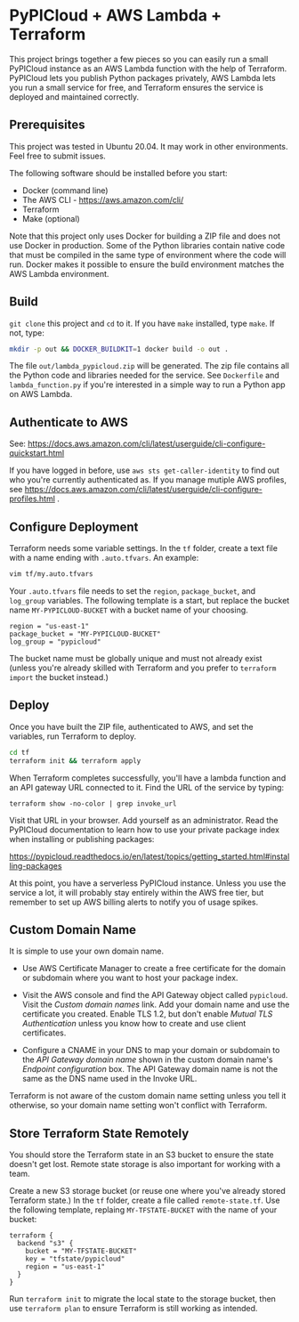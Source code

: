 # PyPICloud + AWS Lambda + Terraform

This project brings together a few pieces so you can easily run a small
PyPICloud instance as an AWS Lambda function with the help of Terraform.
PyPICloud lets you publish Python packages privately, AWS Lambda lets you run
a small service for free, and Terraform ensures the service is deployed and
maintained correctly.

## Prerequisites

This project was tested in Ubuntu 20.04. It may work in other environments.
Feel free to submit issues.

The following software should be installed before you start:

- Docker (command line)
- The AWS CLI - https://aws.amazon.com/cli/
- Terraform
- Make (optional)

Note that this project only uses Docker for building a ZIP file and does not
use Docker in production. Some of the Python libraries contain native code
that must be compiled in the same type of environment where the code will run.
Docker makes it possible to ensure the build environment matches the AWS
Lambda environment.

## Build

`git clone` this project and `cd` to it. If you have `make` installed, type
`make`. If not, type:

```sh
mkdir -p out && DOCKER_BUILDKIT=1 docker build -o out .
```

The file `out/lambda_pypicloud.zip` will be generated. The zip file contains
all the Python code and libraries needed for the service. See `Dockerfile` and
`lambda_function.py` if you're interested in a simple way to run a Python app
on AWS Lambda.

## Authenticate to AWS

See:
https://docs.aws.amazon.com/cli/latest/userguide/cli-configure-quickstart.html

If you have logged in before, use `aws sts get-caller-identity` to find out
who you're currently authenticated as. If you manage mutiple AWS profiles, see
https://docs.aws.amazon.com/cli/latest/userguide/cli-configure-profiles.html .

## Configure Deployment

Terraform needs some variable settings. In the `tf` folder, create a text file
with a name ending with `.auto.tfvars`. An example:

```sh
vim tf/my.auto.tfvars
```

Your `.auto.tfvars` file needs to set the `region`, `package_bucket`, and
`log_group` variables. The following template is a start, but replace the
bucket name `MY-PYPICLOUD-BUCKET` with a bucket name of your choosing.

```
region = "us-east-1"
package_bucket = "MY-PYPICLOUD-BUCKET"
log_group = "pypicloud"
```

The bucket name must be globally unique and must not already exist (unless
you're already skilled with Terraform and you prefer to `terraform import`
the bucket instead.)

## Deploy

Once you have built the ZIP file, authenticated to AWS, and set the variables,
run Terraform to deploy.

```sh
cd tf
terraform init && terraform apply
```

When Terraform completes successfully, you'll have a lambda function and an
API gateway URL connected to it. Find the URL of the service by typing:

```
terraform show -no-color | grep invoke_url
```

Visit that URL in your browser. Add yourself as an administrator. Read the
PyPICloud documentation to learn how to use your private package index when
installing or publishing packages:

https://pypicloud.readthedocs.io/en/latest/topics/getting_started.html#installing-packages

At this point, you have a serverless PyPICloud instance. Unless you use the
service a lot, it will probably stay entirely within the AWS free tier, but
remember to set up AWS billing alerts to notify you of usage spikes.

## Custom Domain Name

It is simple to use your own domain name.

- Use AWS Certificate Manager to create a free certificate for the domain or
  subdomain where you want to host your package index.

- Visit the AWS console and find the API Gateway object called `pypicloud`.
  Visit the *Custom domain names* link. Add your domain name and use the
  certificate you created. Enable TLS 1.2, but don't enable
  *Mutual TLS Authentication* unless you know how to create and use
  client certificates.

- Configure a CNAME in your DNS to map your domain or subdomain to the *API
  Gateway domain name* shown in the custom domain name's *Endpoint
  configuration* box. The API Gateway domain name is not the same as the
  DNS name used in the Invoke URL.

Terraform is not aware of the custom domain name setting unless you tell it
otherwise, so your domain name setting won't conflict with Terraform.

## Store Terraform State Remotely

You should store the Terraform state in an S3 bucket to ensure the state
doesn't get lost. Remote state storage is also important for working with a
team.

Create a new S3 storage bucket (or reuse one where you've already stored
Terraform state.) In the `tf` folder, create a file called `remote-state.tf`.
Use the following template, replaing `MY-TFSTATE-BUCKET` with the name of your
bucket:

```
terraform {
  backend "s3" {
    bucket = "MY-TFSTATE-BUCKET"
    key = "tfstate/pypicloud"
    region = "us-east-1"
  }
}
```

Run `terraform init` to migrate the local state to the storage bucket, then
use `terraform plan` to ensure Terraform is still working as intended.
